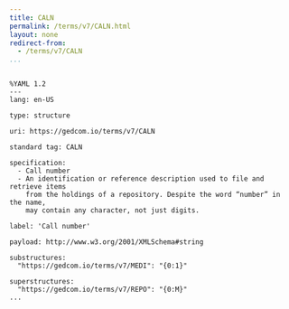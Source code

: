 ```yaml
---
title: CALN
permalink: /terms/v7/CALN.html
layout: none
redirect-from:
  - /terms/v7/CALN
...
```


```

%YAML 1.2
---
lang: en-US

type: structure

uri: https://gedcom.io/terms/v7/CALN

standard tag: CALN

specification:
  - Call number
  - An identification or reference description used to file and retrieve items
    from the holdings of a repository. Despite the word “number” in the name,
    may contain any character, not just digits.

label: 'Call number'

payload: http://www.w3.org/2001/XMLSchema#string

substructures:
  "https://gedcom.io/terms/v7/MEDI": "{0:1}"

superstructures:
  "https://gedcom.io/terms/v7/REPO": "{0:M}"
...

```
